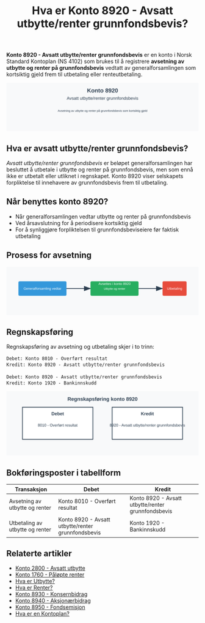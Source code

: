 ﻿---
title: "Hva er Konto 8920 - Avsatt utbytte/renter grunnfondsbevis?"
seoTitle: "Konto 8920 | Avsatt utbytte/renter grunnfondsbevis | Kontoplan"
description: "Konto 8920 i norsk kontoplan brukes til å registrere avsatt utbytte og renter på grunnfondsbevis som kortsiktig gjeld frem til utbetaling. Lær bokføring, prosess og relaterte konti."
summary: "Konto 8920 gjelder avsatt utbytte og renter på grunnfondsbevis. Kort om bruk og bokføring."
---

**Konto 8920 - Avsatt utbytte/renter grunnfondsbevis** er en konto i Norsk Standard Kontoplan (NS 4102) som brukes til å registrere **avsetning av utbytte og renter på grunnfondsbevis** vedtatt av generalforsamlingen som kortsiktig gjeld frem til utbetaling eller renteutbetaling.

![Illustrasjon av konto 8920 avsatt utbytte/renter grunnfondsbevis](8920-avsatt-utbytte-renter-grunnfondsbevis-image.svg)

## Hva er avsatt utbytte/renter grunnfondsbevis?

*Avsatt utbytte/renter grunnfondsbevis* er beløpet generalforsamlingen har besluttet å utbetale i utbytte og renter på grunnfondsbevis, men som ennå ikke er utbetalt eller utliknet i regnskapet. Konto 8920 viser selskapets forpliktelse til innehavere av grunnfondsbevis frem til utbetaling.

## Når benyttes konto 8920?

* Når generalforsamlingen vedtar utbytte og renter på grunnfondsbevis
* Ved årsavslutning for å periodisere kortsiktig gjeld
* For å synliggjøre forpliktelsen til grunnfondsbeviseiere før faktisk utbetaling

## Prosess for avsetning

![Illustrasjonsprosess for avsetning av utbytte/renter grunnfondsbevis](avsetningsprosess.svg)

## Regnskapsføring

Regnskapsføring av avsetning og utbetaling skjer i to trinn:

```
Debet: Konto 8010 - Overført resultat
Kredit: Konto 8920 - Avsatt utbytte/renter grunnfondsbevis

Debet: Konto 8920 - Avsatt utbytte/renter grunnfondsbevis
Kredit: Konto 1920 - Bankinnskudd
```

![Regnskapsføring av konto 8920](regnskapsforing.svg)

## Bokføringsposter i tabellform

| Transaksjon                            | Debet                                    | Kredit                                    |
|----------------------------------------|------------------------------------------|-------------------------------------------|
| Avsetning av utbytte og renter         | Konto 8010 - Overført resultat           | Konto 8920 - Avsatt utbytte/renter grunnfondsbevis |
| Utbetaling av utbytte og renter        | Konto 8920 - Avsatt utbytte/renter grunnfondsbevis | Konto 1920 - Bankinnskudd                |

## Relaterte artikler

* [Konto 2800 - Avsatt utbytte](/blogs/kontoplan/2800-avsatt-utbytte "Konto 2800 - Avsatt utbytte: Avsetning av utbytte som kortsiktig gjeld")
* [Konto 1760 - Påløpte renter](/blogs/kontoplan/1760-palopte-renter "Konto 1760 - Påløpte renter: Regnskapsføring av påløpte renteutgifter")
* [Hva er Utbytte?](/blogs/regnskap/hva-er-utbytte "Hva er Utbytte? Regnskapsføring og Skattemessige Konsekvenser")
* [Hva er Renter?](/blogs/regnskap/hva-er-renter "Hva er Renter? Regnskapsføring og Skattemessige Konsekvenser")
* [Konto 8930 - Konsernbidrag](/blogs/kontoplan/8930-konsernbidrag "Konto 8930 - Konsernbidrag: Konsernbidrag mellom selskaper i konsern")
* [Konto 8940 - Aksjonærbidrag](/blogs/kontoplan/8940-aksjonaerbidrag "Konto 8940 - Aksjonærbidrag: Aksjonærbidrag mellom selskap og aksjonær")
* [Konto 8950 - Fondsemisjon](/blogs/kontoplan/8950-fondsemisjon "Konto 8950 - Fondsemisjon: Fondsemisjon i Norsk Standard Kontoplan")
* [Hva er en Kontoplan?](/blogs/regnskap/hva-er-kontoplan "Hva er en Kontoplan? Komplett Guide til Kontoplaner i Norsk Regnskap")






